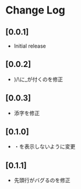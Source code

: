 # Change Log
## [0.0.1]
- Initial release
## [0.0.2]
- )/\に_が付くのを修正
## [0.0.3]
- 添字を修正
## [0.1.0]
- ・を表示しないように変更
## [0.1.1]
- 先頭行がバグるのを修正